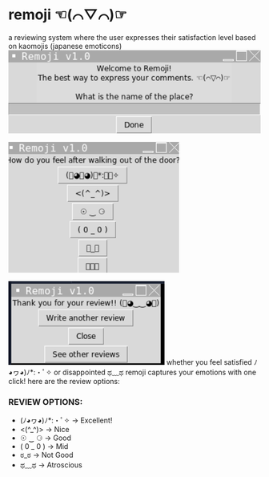 # remoji ☜(⌒▽⌒)☞
a reviewing system where the user expresses their satisfaction level based on kaomojis (japanese emoticons)
![App Start Screenshot](start.png)

![App Review Screenshot](review.png)

![App End Screenshot](end_scene.png)
whether you feel satisfied ﾉ◕ヮ◕)ﾉ*:・ﾟ✧ or disappointed ಥ﹏ಥ remoji captures your emotions with one click! here are the review options:

### REVIEW OPTIONS: 
- (ﾉ◕ヮ◕)ﾉ*:・ﾟ✧ → Excellent!
- <(^_^)> → Nice
- ☉ ‿ ⚆ → Good
- ( 0 _ 0 ) → Mid
- ಠ_ಠ → Not Good
- ಥ﹏ಥ → Atroscious

